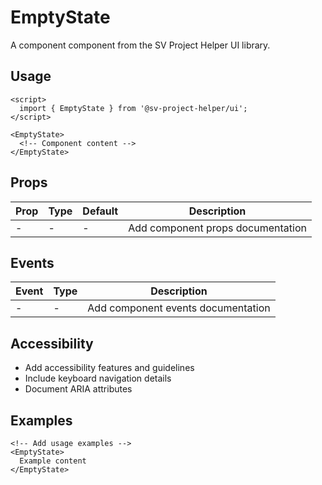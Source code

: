 # EmptyState

A component component from the SV Project Helper UI library.

## Usage

```svelte
<script>
  import { EmptyState } from '@sv-project-helper/ui';
</script>

<EmptyState>
  <!-- Component content -->
</EmptyState>
```

## Props

| Prop | Type | Default | Description |
|------|------|---------|-------------|
| - | - | - | Add component props documentation |

## Events

| Event | Type | Description |
|-------|------|-------------|
| - | - | Add component events documentation |

## Accessibility

- Add accessibility features and guidelines
- Include keyboard navigation details
- Document ARIA attributes

## Examples

```svelte
<!-- Add usage examples -->
<EmptyState>
  Example content
</EmptyState>
```